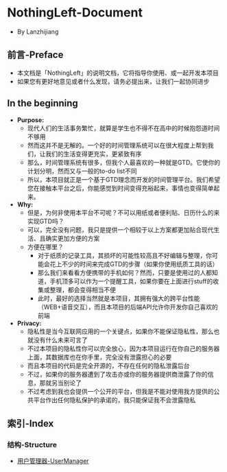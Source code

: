 # NothingLeft-Document
- By Lanzhijiang

## 前言-Preface
- 本文档是「NothingLeft」的说明文档，它将指导你使用、或一起开发本项目
- 如果您有更好地意见或者什么发现，请务必提出来，让我们一起协同进步

## In the beginning
- **Purpose:**
  - 现代人们的生活事务繁忙，就算是学生也不得不在高中的时候抱怨道时间不够用
  - 然而这并不是无解的。一个好的时间管理系统可以在很大程度上帮到我们，让我们的生活变得更充实，更紧致有序
  - 那么，时间管理系统有很多，但我个人最喜欢的一种就是GTD。它使你的计划分明，然而又与一般的to-do list不同
  - 所以，本项目就正是一个基于GTD理念而开发的时间管理平台。我们希望您在接触本平台之后，你能感觉到时间变得充裕起来，事情也变得简单起来。
- **Why:**
  - 但是，为何非使用本平台不可呢？不可以用纸或者便利贴、日历什么的来实现GTD吗？
  - 可以，完全没有问题，我只是提供一个相较于以上方案都更加贴合现代生活、且确实更加方便的方案
  - 方便在哪里？
    - 对于纸质的记录工具，其损坏的可能性较高且不好编辑与整理，你可能会花上不少的时间来完成GTD的步骤（如果你使用纸质工具的话）
    - 那么我们来看看方便携带的手机如何？然而，只要是使用过的人都知道，手机顶多可以作为一个提醒工具，如果你要在上面进行stuff的收集或整理，都会变得相当不便
    - 此时，最好的选择当然就是本项目，其拥有强大的跨平台性能（WEB+语音交互），而且本项目的后端API允许你开发你自己喜欢的前端
- **Privacy:**
  - 隐私性是当今互联网应用的一个关键点，如果你不能保证隐私性，那么也就没有什么未来可言了
  - 不过本项目的隐私性你可以完全放心，因为本项目运行在你自己的服务器上面，其数据库也在你手里，完全没有泄露担心的必要
  - 而且本项目的代码是完全开源的，不存在任何的隐私泄露后台
  - 不过，如果你的服务器遭到了攻击亦或你的服务器提供商泄露了你的信息，那就另当别论了
  - 不过考虑到我也会提供一个公开的平台，但我是不能对使用我方提供的公共平台作出任何隐私保护的承诺的，我只能保证我不会泄露隐私
  
## 索引-Index

### 结构-Structure
- [用户管理器-UserManager](/structure/backend/user_system/user_manager.md)

